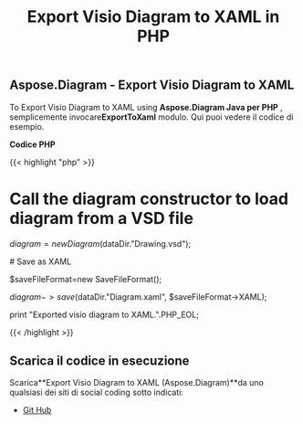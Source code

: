 ﻿---
title: Export Visio Diagram to XAML in PHP
type: docs
weight: 60
url: /it/java/export-visio-diagram-to-xaml-in-php/
---
## **Aspose.Diagram - Export Visio Diagram to XAML**
To Export Visio Diagram to XAML using **Aspose.Diagram Java per PHP** , semplicemente invocare**ExportToXaml** modulo. Qui puoi vedere il codice di esempio.

**Codice PHP**

{{< highlight "php" >}}

 # Call the diagram constructor to load diagram from a VSD file

$diagram = new Diagram($dataDir."Drawing.vsd");

\# Save as XAML

$saveFileFormat=new SaveFileFormat();

$diagram->save($dataDir."Diagram.xaml", $saveFileFormat->XAML);

print "Exported visio diagram to XAML.".PHP_EOL;

{{< /highlight >}}
## **Scarica il codice in esecuzione**
 Scarica**Export Visio Diagram to XAML (Aspose.Diagram)**da uno qualsiasi dei siti di social coding sotto indicati:

- [Git Hub](https://github.com/asposediagram/Aspose.Diagram-for-Java/blob/master/Plugins/Aspose_Diagram_Java_for_PHP/src/aspose/diagram/LoadingSavingandConverting/ExportToXaml.php)
